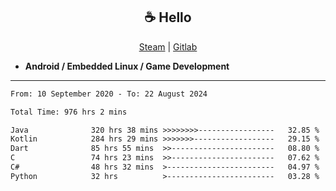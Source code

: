 <h2 align="center"> ☕ Hello </h2>

<p align="center">
  <a href="https://steamcommunity.com/id/Niforances/">Steam</a> |
  <a href="https://gitlab.com/niforances">Gitlab</a>
</p>

 - **Android / Embedded Linux / Game Development**

------

<!--START_SECTION:waka-->

```txt
From: 10 September 2020 - To: 22 August 2024

Total Time: 976 hrs 2 mins

Java              320 hrs 38 mins >>>>>>>>-----------------   32.85 %
Kotlin            284 hrs 29 mins >>>>>>>------------------   29.15 %
Dart              85 hrs 55 mins  >>-----------------------   08.80 %
C                 74 hrs 23 mins  >>-----------------------   07.62 %
C#                48 hrs 32 mins  >------------------------   04.97 %
Python            32 hrs          >------------------------   03.28 %
```

<!--END_SECTION:waka-->
